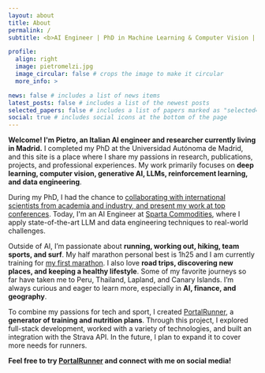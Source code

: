 ```yaml
---
layout: about
title: About
permalink: /
subtitle: <b>AI Engineer | PhD in Machine Learning & Computer Vision | Curious mind, AI enthusiast, and lifelong learner</b>

profile:
  align: right
  image: pietromelzi.jpg
  image_circular: false # crops the image to make it circular
  more_info: >

news: false # includes a list of news items
latest_posts: false # includes a list of the newest posts
selected_papers: false # includes a list of papers marked as "selected={true}"
social: true # includes social icons at the bottom of the page
---
```


<b> Welcome! I'm Pietro, an Italian AI engineer and researcher currently living in Madrid.</b> I completed my PhD at the Universidad Autónoma de Madrid, and this site is a place where I share my passions in research, publications, projects, and professional experiences. My work primarily focuses on <b>deep learning, computer vision, generative AI, LLMs, reinforcement learning, and data engineering</b>.

During my PhD, I had the chance to <a href='people'>collaborating with international scientists from academia and industry, and present my work at top conferences</a>. Today, I'm an AI Engineer at [Sparta Commodities](https://www.spartacommodities.com/), where I apply state-of-the-art LLM and data engineering techniques to real-world challenges.

Outside of AI, I’m passionate about <b>running, working out, hiking, team sports, and surf</b>. My half marathon personal best is 1h25 and I am currently training for [my first marathon](https://www.valenciaciudaddelrunning.com/maraton/maraton/). I also love <b>road trips, discovering new places, and keeping a healthy lifestyle</b>. Some of my favorite journeys so far have taken me to Peru, Thailand, Lapland, and Canary Islands. I’m always curious and eager to learn more, especially in <b>AI, finance, and geography</b>.

To combine my passions for tech and sport, I created [PortalRunner](https://portalrunner.vercel.app/), a <b>generator of training and nutrition plans</b>. Through this project, I explored full-stack development, worked with a variety of technologies, and built an integration with the Strava API. In the future, I plan to expand it to cover more needs for runners.

<b> Feel free to try [PortalRunner](https://portalrunner.vercel.app/) and connect with me on social media! </b>
